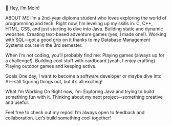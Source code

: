 👋 Hey, I’m Moin!

ABOUT ME
I’m a 2nd-year diploma student who loves exploring the world of programming and tech. 
Right now, I’m leveling up my skills in:
C, C++, HTML, CSS, and just starting to dive into Java.
Building static and dynamic websites.
Creating text-based adventure games (yes, I made one!).
Working with SQL—got a good grip on it thanks to my Database Management Systems course in the 3rd semester.

When I’m not coding, you’ll probably find me:
Playing games (always up for a challenge!).
Building cool stuff with cardboard (yeah, I enjoy crafting).
Playing outdoor games and keeping active.

Goals
One day, I want to become a software developer or maybe dive into AI—still figuring things out, but it’s all exciting!

What I’m Working On
Right now, I’m:
Exploring Java and trying to build something fun with it.
Thinking about my next project—something creative and useful.

Feel free to check out my repos! I’m always open to feedback and collaboration. Let’s build something cool together!
